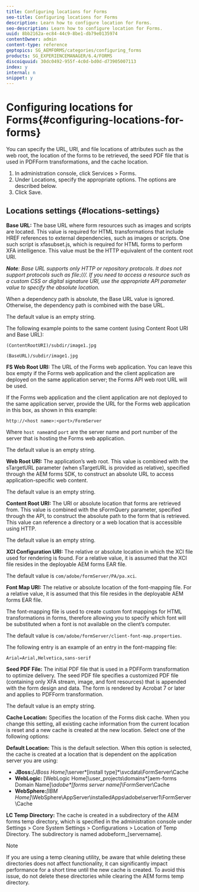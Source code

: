 ```yaml
---
title: Configuring locations for Forms
seo-title: Configuring locations for Forms
description: Learn how to configure location for Forms.
seo-description: Learn how to configure location for Forms.
uuid: 8bb2162a-ec84-44c9-8be1-db79e0135974
contentOwner: admin
content-type: reference
geptopics: SG_AEMFORMS/categories/configuring_forms
products: SG_EXPERIENCEMANAGER/6.4/FORMS
discoiquuid: 30dc0492-955f-4c0d-bd0d-d73905007113
index: y
internal: n
snippet: y
---
```


# Configuring locations for Forms{#configuring-locations-for-forms}

You can specify the URL, URI, and file locations of attributes such as the web root, the location of the forms to be retrieved, the seed PDF file that is used in PDFForm transformations, and the cache location.

1. In administration console, click Services &gt; Forms.
1. Under Locations, specify the appropriate options. The options are described below.
1. Click Save.

## Locations settings {#locations-settings}

**Base URL:** The base URL where form resources such as images and scripts are located. This value is required for HTML transformations that include HREF references to external dependencies, such as images or scripts. One such script is xfasubset.js, which is required for HTML forms to perform XFA intelligence. This value must be the HTTP equivalent of the content root URI.

***Note**: Base URL supports only HTTP or repository protocols. It does not support protocols such as file:///. If you need to access a resource such as a custom CSS or digital signature URI, use the appropriate API parameter value to specify the absolute location.*

When a dependency path is absolute, the Base URL value is ignored. Otherwise, the dependency path is combined with the base URL.

The default value is an empty string.

The following example points to the same content (using Content Root URI and Base URL):

`(ContentRootURI)/subdir/image1.jpg`

`(BaseURL)/subdir/image1.jpg`

**FS Web Root URI:** The URL of the Forms web application. You can leave this box empty if the Forms web application and the client application are deployed on the same application server; the Forms API web root URL will be used.

If the Forms web application and the client application are not deployed to the same application server, provide the URL for the Forms web application in this box, as shown in this example:

`http://<host name>:<port>/FormServer`

Where `host name`and `port` are the server name and port number of the server that is hosting the Forms web application.

The default value is an empty string.

**Web Root URI:** The application’s web root. This value is combined with the sTargetURL parameter (when sTargetURL is provided as relative), specified through the AEM forms SDK, to construct an absolute URL to access application-specific web content.

The default value is an empty string.

**Content Root URI:** The URI or absolute location that forms are retrieved from. This value is combined with the sFormQuery parameter, specified through the API, to construct the absolute path to the form that is retrieved. This value can reference a directory or a web location that is accessible using HTTP.

The default value is an empty string.

**XCI Configuration URI:** The relative or absolute location in which the XCI file used for rendering is found. For a relative value, it is assumed that the XCI file resides in the deployable AEM forms EAR file.

The default value is `com/adobe/formServer/PA/pa.xci`.

**Font Map URI:** The relative or absolute location of the font-mapping file. For a relative value, it is assumed that this file resides in the deployable AEM forms EAR file.

The font-mapping file is used to create custom font mappings for HTML transformations in forms, therefore allowing you to specify which font will be substituted when a font is not available on the client’s computer.

The default value is `com/adobe/formServer/client-font-map.properties`.

The following entry is an example of an entry in the font-mapping file:

`Arial=Arial,Helvetica,sans-serif`

**Seed PDF File:** The initial PDF file that is used in a PDFForm transformation to optimize delivery. The seed PDF file specifies a customized PDF file (containing only XFA stream, image, and font resources) that is appended with the form design and data. The form is rendered by Acrobat 7 or later and applies to PDFForm transformation.

The default value is an empty string.

**Cache Location:** Specifies the location of the Forms disk cache. When you change this setting, all existing cache information from the current location is reset and a new cache is created at the new location. Select one of the following options:

**Default Location:** This is the default selection. When this option is selected, the cache is created at a location that is dependent on the application server you are using:

* **JBoss:***[JBoss Home]*\server\*[install type]*\svcdata\FormServer\Cache
* **WebLogic:** [WebLogic Home]\user_projects\domains\*[aem-forms Domain Name]*\adobe\*[forms server name]*\FormServer\Cache
* **WebSphere:***[IBM Home]*\WebSphere\AppServer\installedApps\adobe\server1\FormServer\Cache

**LC Temp Directory:** The cache is created in a subdirectory of the AEM forms temp directory, which is specified in the administration console under Settings > Core System Settings > Configurations > Location of Temp Directory. The subdirectory is named adobeform_[servername].

>[!NOTE]
>
>If you are using a temp cleaning utility, be aware that while deleting these directories does not affect functionality, it can significantly impact performance for a short time until the new cache is created. To avoid this issue, do not delete these directories while clearing the AEM forms temp directory.

